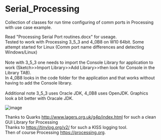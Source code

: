 # Serial_Processing
Collection of classes for run time configuring of comm ports in Processing with use case example.

Read "Processing Serial Port routines.docx" for useage. <BR>Tested to work with Processing 3_5_3 and 4_0B8 on W10 64bit. Some attempt started for Linux (Comm port name differences and detecting Windows/Linux)<BR><BR> Note with 3_5_3 one needs to import the Console Library for application to work (Sketch>>Import Library>>Add Library>>then look for Console in the Library TAB). <BR>In 4_0B8 looks in the code folder for the application and that works without having to add the Console library.<BR><BR>Additional note 3_5_3 uses Oracle JDK, 4_0B8 uses OpenJDK. Graphics look a bit better with Oracale JDK.

![image](https://user-images.githubusercontent.com/5317221/168467824-481251d2-5416-43d3-85d8-d551f4b5f918.png)

Thanks to Quarks http://www.lagers.org.uk/g4p/index.html for such a clean GUI Library for Processing<br>
Thanks to https://tinylog.org/v2/ for such a KISS logging tool.<br>
Then of course Processing https://processing.org.
